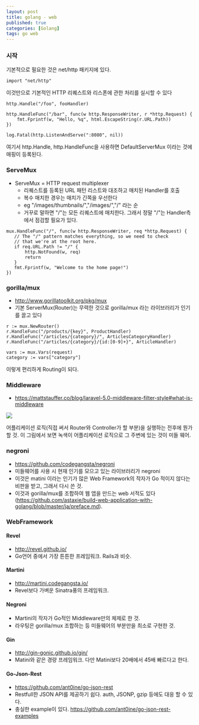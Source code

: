 ```yaml
---
layout: post
title: golang - web 
published: true
categories: [Golang]
tags: go web
---
```

### 시작
기본적으로 필요한 것은 net/http 패키지에 있다.  
```
import "net/http"
```  

이것만으로 기본적인 HTTP 리퀘스트와 리스폰에 관한 처리를 실시할 수 있다  
```
http.Handle("/foo", fooHandler)

http.HandleFunc("/bar", func(w http.ResponseWriter, r *http.Request) {
    fmt.Fprintf(w, "Hello, %q", html.EscapeString(r.URL.Path))
})

log.Fatal(http.ListenAndServe(":8080", nil))
```  

여기서 http.Handle, http.HandleFunc을 사용하면 DefaultServerMux 이라는 것에 매핑이 등록된다.  
  

### ServeMux
- ServeMux = HTTP request multiplexer
    - 리퀘스트를 등록된 URL 패턴 리스트와 대조하고 매치된 Handler를 호출
    - 복수 매치한 경우는 매치가 긴쪽을 우선한다
    - eg "/images/thumbnails/","/images/","/" 라는 순
    - 거꾸로 말하면 "/"는 모든 리퀘스트에 매치한다. 그래서 정말 "/"는 Handler측에서 점검할 필요가 있다.
	
```
mux.HandleFunc("/", func(w http.ResponseWriter, req *http.Request) {
   // The "/" pattern matches everything, so we need to check
   // that we're at the root here.
   if req.URL.Path != "/" {
       http.NotFound(w, req)
       return
   }
   fmt.Fprintf(w, "Welcome to the home page!")
})
```
  
  
### gorilla/mux
- http://www.gorillatoolkit.org/pkg/mux
- 기본 ServerMux(Router)는 무력한 것으로 gorilla/mux 라는 라이브러리가 인기를 끌고 있다

```
r := mux.NewRouter()
r.HandleFunc("/products/{key}", ProductHandler)
r.HandleFunc("/articles/{category}/", ArticlesCategoryHandler)
r.HandleFunc("/articles/{category}/{id:[0-9]+}", ArticleHandler)
```
  
```
vars := mux.Vars(request)
category := vars["category"]
```
  
이렇게 편리하게 Routing이 되다.  
  
  

### Middleware
- https://mattstauffer.co/blog/laravel-5.0-middleware-filter-style#what-is-middleware  
<img src="https://qiita-image-store.s3.amazonaws.com/0/6664/2a04bae1-ae3e-2aff-ca44-4d8eafc7164a.png">  

어플리케이션 로직(직접 써서 Router와 Controller가 할 부분)을 실행하는 전후에 뭔가 할 것. 이 그림에서 보면 녹색이 어플리케이션 로직으로 그 주변에 있는 것이 미들 웨어.  
  
  

### negroni
- https://github.com/codegangsta/negroni
- 미들웨어를 사용 시 현재 인기를 모으고 있는 라이브러리가 negroni
- 이것은 matini 이라는 인기가 많은 Web Framework의 작자가 Go 적이지 않다는 비판을 받고, 그래서 다시 쓴 것.
- 이것과 gorilla/mux를 조합하여 웹 앱을 만드는 web 서적도 있다(https://github.com/astaxie/build-web-application-with-golang/blob/master/ja/preface.md).
  

  
  
### WebFramework

#### Revel
- http://revel.github.io/
- Go언어 중에서 가장 튼튼한 프레임워크. Rails과 비슷.
  

#### Martini
- http://martini.codegangsta.io/
- Revel보다 가벼운 Sinatra풍의 프레임워크.
  

#### Negroni
- Martini의 작자가 Go적인 Middleware만의 체제로 한 것.
- 라우팅은 gorilla/mux 조합하는 등 미들웨어의 부분만을 최소로 구현한 것.

  
#### Gin
- http://gin-gonic.github.io/gin/
- Matini와 같은 경량 프레임워크. 다만 Matini보다 20배에서 45배 빠르다고 한다.

  
#### Go-Json-Rest
- https://github.com/ant0ine/go-json-rest
- Restfull한 JSON API를 제공하기 쉽다. auth, JSONP, gzip 등에도 대응 할 수 있다.
- 충실한 example이 있다. https://github.com/ant0ine/go-json-rest-examples
